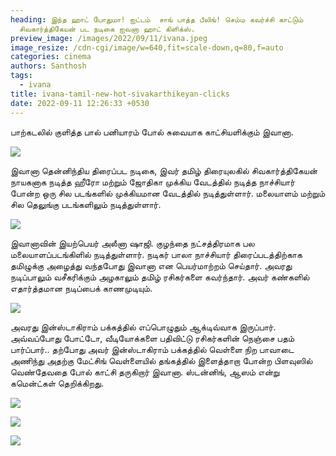 ```yaml
---
heading: இந்த ஹாட் போதுமா! ஐட்டம்  சாங் பாத்த பீலிங்! செம்ம கவர்ச்சி காட்டும்
  சிவகார்த்திகேயன் பட நடிகை ஐவனா ஹாட் கிளிக்ஸ்.
preview_image: /images/2022/09/11/ivana.jpeg
image_resize: /cdn-cgi/image/w=640,fit=scale-down,q=80,f=auto
categories: cinema
authors: Santhosh
tags:
  - ivana
title: ivana-tamil-new-hot-sivakarthikeyan-clicks
date: 2022-09-11 12:26:33 +0530
---
```

பாற்கடலில் குளித்த பால் பனியாரம் போல் சுவையாக காட்சியளிக்கும் இவானா. 

![](/images/2022/09/11/ivana-tamil-new-hot-sivakarthikeyan-clicks.jpeg)

இவானா தென்னிந்திய திரைப்பட நடிகை, இவர் தமிழ் திரையுலகில் சிவகார்த்திகேயன் நாயகனாக நடித்த ஹீரோ மற்றும் ஜோதிகா முக்கிய வேடத்தில் நடித்த நாச்சியார் போன்ற ஒரு சில படங்களில் முக்கியமான வேடத்தில் நடித்துள்ளார். மலையாளம் மற்றும் சில தெலுங்கு படங்களிலும் நடித்துள்ளார்.

![](/images/2022/09/11/ivana-tamil-new-hot-sivakarthikeyan-clicks2.jpeg)

இவானாவின் இயற்பெயர் அலீனா ஷாஜி. குழந்தை நட்சத்திரமாக பல மலையாளப்படங்கிளில் நடித்துள்ளார். நடிகர் பாலா நாச்சியார் திரைப்படத்திற்காக தமிழுக்கு அழைத்து வந்தபோது இவானா என பெயர்மாற்றம் செய்தார். அவரது நடிப்பாலும் வசீகரிக்கும் அழகாலும் தமிழ் ரசிகர்களை கவர்ந்தார். அவர் கண்களில் எதார்த்தமான நடிப்பைக் காணமுடியும். 

![](/images/2022/09/11/ivana-tamil-new-hot-sivakarthikeyan-clicks6.jpeg)

அவரது இன்ஸ்டாகிராம் பக்கத்தில் எப்பொழுதும் ஆக்டிவ்வாக இருப்பார். அவ்வப்போது போட்டோ, வீடியோக்களை பதிவிட்டு ரசிகர்களின் நெஞ்சை பதம் பார்ப்பார்.. தற்போது அவர் இன்ஸ்டாகிராம் பக்கத்தில் வெள்ளை நிற பாவாடை அணிந்து அதற்கு மேட்சிங் வெள்ளையில் தங்கத்தில் இளைத்தாறா போன்ற  பிளவுஸில் வெண்தேவதை போல் காட்சி தருகிறார் இவானா. ஸ்டன்னிங், ஆஸம் என்று கமென்ட்கள் தெறிக்கிறது.

![](/images/2022/09/11/ivana-tamil-new-hot-sivakarthikeyan-clicks44.jpeg)

![](/images/2022/09/11/ivana-tamil-new-hot-sivakarthikeyan-clicks66.jpeg)

![](/images/2022/09/11/ivana-tamil-new-hot-sivakarthikeyan-clicks88.jpeg)